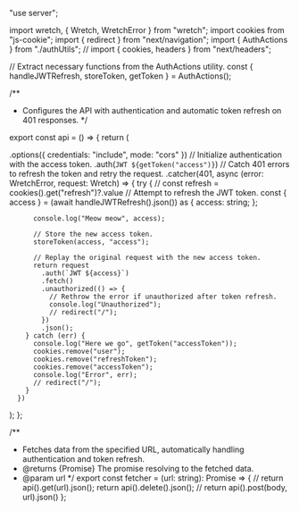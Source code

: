 "use server";

import wretch, { Wretch, WretchError } from "wretch";
import cookies from "js-cookie";
import { redirect } from "next/navigation";
import { AuthActions } from "./authUtils";
// import { cookies, headers } from "next/headers";

// Extract necessary functions from the AuthActions utility.
const { handleJWTRefresh, storeToken, getToken } = AuthActions();

/\*\*

- Configures the API with authentication and automatic token refresh on 401 responses.
  \*/

export const api = () => {
return (

.options({ credentials: "include", mode: "cors" })
// Initialize authentication with the access token.
.auth(`JWT ${getToken("access")}`)
// Catch 401 errors to refresh the token and retry the request.
.catcher(401, async (error: WretchError, request: Wretch) => {
try {
// const refresh = cookies().get("refresh")?.value
// Attempt to refresh the JWT token.
const { access } = (await handleJWTRefresh().json()) as {
access: string;
};

          console.log("Meow meow", access);

          // Store the new access token.
          storeToken(access, "access");

          // Replay the original request with the new access token.
          return request
            .auth(`JWT ${access}`)
            .fetch()
            .unauthorized(() => {
              // Rethrow the error if unauthorized after token refresh.
              console.log("Unauthorized");
              // redirect("/");
            })
            .json();
        } catch (err) {
          console.log("Here we go", getToken("accessToken"));
          cookies.remove("user");
          cookies.remove("refreshToken");
          cookies.remove("accessToken");
          console.log("Error", err);
          // redirect("/");
        }
      })

);
};

/\*\*

- Fetches data from the specified URL, automatically handling authentication and token refresh.
- @returns {Promise<any>} The promise resolving to the fetched data.
- @param url
  \*/
  export const fetcher = (url: string): Promise<any> => {
  // return api().get(url).json();
  return api().delete().json();
  // return api().post(body, url).json()
  };
